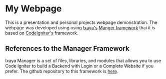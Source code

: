 # My Webpage

This is a presentation and personal projects webpage demonstration. The webpage was developed using using [Ixaya's](https://www.ixaya.com) [Manger framework](https://github.com/Ixaya/Manager) thai it is based on [CodeIgniter's](https://codeigniter.com) framework.

## References to the Manager Framework

Ixaya Manager is a set of files, libraries, and modules that allows you to use Code Igniter to build a Backend with Login or a Complete Website if you prefer. The github repository to this framework is [here](https://github.com/Ixaya/Manager).
